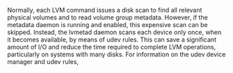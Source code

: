 Normally, each LVM command issues a disk scan to find all relevant physical volumes and to read volume group metadata. However, if the metadata daemon is running and enabled, this expensive scan can be skipped. Instead, the lvmetad daemon scans each device only once, when it becomes available, by means of udev rules. This can save a significant amount of I/O and reduce the time required to complete LVM operations, particularly on systems with many disks. For information on the udev device manager and udev rules, 
